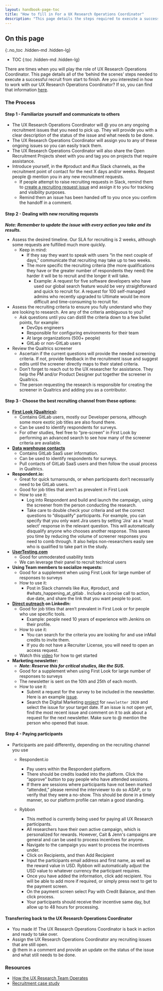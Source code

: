 ```yaml
---
layout: handbook-page-toc
title: "How to fill in For a UX Research Operations Coordinator"
description: "This page details the steps required to execute a successful recruit from start to finish"
---
```


## On this page
{:.no_toc .hidden-md .hidden-lg}

- TOC
{:toc .hidden-md .hidden-lg}

There are times when you will play the role of UX Research Operations Coordinator. This page details all of the ‘behind the scenes’ steps needed to execute a successful recruit from start to finish. Are you interested in how to work with our UX Research Operations Coordinator? If so, you can find that information [here](https://www.google.com/url?q=https://about.gitlab.com/handbook/product/ux/ux-research/recruiting-participants/&sa=D&ust=1602108272868000&usg=AFQjCNE8hrspN3s2Uy2MuNSmZvxoAuuvQg).

### The Process

#### Step 1 - Familiarize yourself and communicate to others

* The UX Research Operations Coordinator will @ you on any ongoing recruitment issues that you need to pick up. They will provide you with a clear description of the status of the issue and what needs to be done.
* The UX Research Operations Coordinator will assign you to any of these ongoing issues so you can easily track them.
* The UX Research Operations Coordinator will also share the Open Recruitment Projects sheet with you and tag you on projects that require assistance.
* Introduce yourself, in the #product and #ux Slack channels, as the recruitment point of contact for the next X days and/or weeks. Request people @ mention you in any new recruitment requests.
   * If people attempt to raise recruiting requests in Slack, remind them to [create a recruiting request issue](https://www.google.com/url?q=https://about.gitlab.com/handbook/product/ux/ux-research/recruiting-participants/%23open-a-recruitment-request&sa=D&ust=1602108272869000&usg=AFQjCNGYiPHfLjC7psYeSDafJvXBzFRADQ) and assign it to you for tracking and visibility purposes.
   * Remind them an issue has been handed off to you once you confirm the handoff in a comment.

#### Step 2 - Dealing with new recruiting requests

***Note: Remember to update the issue with every action you take and its results.***

* Assess the desired timeline. Our SLA for recruiting is 2 weeks, although some requests are fulfilled much more quickly.
   * Keep in mind:
     * If they say they want to speak with users “in the next couple of days,” communicate that recruiting may take up to two weeks.
     * The more specific the recruiting criteria (the more qualifications they have or the greater number of respondents they need) the harder it will be to recruit and the longer it will take.
       * Example: A request for five software developers who have used our global search feature would be very straightforward and quick to recruit for. A request for 100 self-managed admins who recently upgraded to Ultimate would be more difficult and time-consuming to recruit for.
* Assess the recruiting criteria to ensure you fully understand who they are looking to research. Are any of the criteria ambiguous to you?
    * Ask questions until you can distill the criteria down to a few bullet points, for example:
      * DevOps engineers
      * Responsible for configuring environments for their team
      * At large organizations (500+ people)
      * GitLab or non-GitLab users
* Review the Qualtrics screener
   * Ascertain if the current questions will provide the needed screening criteria. If not, provide feedback in the recruitment issue and suggest edits until the screener directly maps to their stated criteria.
   * Don’t forget to reach out to the UX researcher for assistance. They help the PM and/or Product Designer put together the screener in Qualtrics.
   * The person requesting the research is responsible for creating the screener in Qualtrics and adding you as a contributor.

#### Step 3 - Choose the best recruiting channel from these options:
* **[First Look (Qualtrics)](https://about.gitlab.com/handbook/product/ux/qualtrics/#distributing-a-survey-to-gitlab-first-look):**
   * Contains GitLab users, mostly our Developer persona, although some more exotic job titles are also found there.
   * Can be used to identify respondents for surveys.
   * For other studies, feel free to “pre-screen” in First Look by performing an advanced search to see how many of the screener criteria are available.
* **[Data warehouse contacts](https://about.gitlab.com/handbook/product/ux/ux-research/recruiting-participants/#finding-gitlabcom-users-in-the-data-warehouse)**
   * Contains GitLab SaaS user information.
   * Can be used to identify respondents for surveys.
   * Pull contacts of GitLab SaaS users and then follow the usual process in Qualtrics.
* **Respondent.io:**
  * Great for quick turnarounds, or when participants don’t necessarily need to be GitLab users.
  * Good for job titles that aren’t as prevalent in First Look
  * How to use it:
    * Log into Respondent and build and launch the campaign, using the screener from the person conducting the research.
    * Take care to double check your criteria and set the correct questions to “disqualify” participants. For example, you can specify that you only want Jira users by setting 'Jira' as a 'must select' response in the relevant question. This will automatically disqualify anyone who chooses another response. This saves you time by reducing the volume of screener responses you need to comb through. It also helps non-researchers easily see who is qualified to take part in the study.
* **[UserTesting.com](https://about.gitlab.com/handbook/product/ux/ux-research/unmoderated-testing/)**
   * Good for unmoderated usability tests
   * We can leverage their panel to recruit technical users
* **Using Team members to socialize requests:**
   * Good for a supplement when using First Look for large number of responses to surveys
   * How to use it:
     * Post in Slack channels like #ux, #product, and #whats_happening_at_gitlab . Include a concise call to action, due date, and share the link that you want people to post.
* **[Direct outreach](https://www.youtube.com/watch?v=rc2IX1e2sQ8&feature=youtu.be) on LinkedIn:**
   * Good for job titles that aren’t prevalent in First Look or for people who use specific tools.
      * Example: people need 10 years of experience with Jenkins on their profile.
   * How to use it:
      * You can search for the criteria you are looking for and use inMail credits to invite them.
      * If you do not have a Recruiter License, you will need to open an access request.
   * Watch this [video](https://youtu.be/rc2IX1e2sQ8) for how to get started
* **Marketing newsletter:**
   * ***Note: Reserve this for critical studies, like the SUS.***
   * Good for a supplement when using First Look for large number of responses to surveys
   * The newsletter is sent on the 10th and 25th of each month.
   * How to use it:
     * Submit a request for the survey to be included in the newsletter. Here is an example [issue](https://gitlab.com/gitlab-com/marketing/digital-marketing-programs/-/issues/4087).
     * Search the Digital Marketing [project](https://gitlab.com/gitlab-com/marketing/digital-marketing-programs/-/issues) for `newsletter 2020` and select the issue for your target date. If an issue is not open yet, find the most recent issue and comment on it to ask about a request for the next newsletter. Make sure to @ mention the person who opened that issue.


#### Step 4 - Paying participants

* Participants are paid differently, depending on the recruiting channel you use
   * Respondent.io
     * Pay users within the Respondent platform.
     * There should be credits loaded into the platform. Click the “approve” button to pay people who have attended sessions.
     * If there are sessions where participants have not been marked “attended,” please remind the interviewer to do so ASAP, or to verify that they were a no-show. This should be done in a timely manner, so our platform profile can retain a good standing.
   
   * Rybbon
     * This method is currently being used for paying all UX Research participants.
     * All researchers have their own active campaign, which is personalized for rewards. However, Cait & Jenn's campaigns are general and can be used to process incentives for anyone.
     * Navigate to the campaign you want to process the incentives under.
     * Click on Recipients, and then Add Recipient
     * Input the participants email address and first name, as well as the reward value in USD. Rybbon will automatically adjust the USD value to whatever currency the participant requires.
     * Once you have added the information, click add recipient. You will be able to add more if required, or simply press next to get to the payment screen.
     * On the payment screen select Pay with Credit Balance, and then click process.
     * Your participants should receive their incentive same day, but allow up to 48 hours for processing.

   

#### Transferring back to the UX Research Operations Coordinator
* You made it! The UX Research Operations Coordinator is back in action and ready to take over.
* Assign the UX Research Operations Coordinator any recruiting issues that are still open.
* @ them in a comment and provide an update on the status of the issue and what still needs to be done.


### Resources
* [How the UX Research Team Operates](/handbook/product/ux/ux-research/how-uxr-team-operates/)
* [Recruitment case study](/handbook/product/ux/ux-research/recruiting-participants/#recruitment-case-study)
